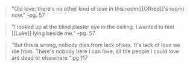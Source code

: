 >"Old love; there's no other kind of love in this room([[Offred]]'s room) now."
>-pg. 57

>"I looked up at the blind plaster eye in the ceiling. I wanted to feel [[Luke]] lying beside me."
>-pg. 57

>"But this is wrong, nobody dies from lack of sex. It's lack of love we die from. There's nobody here I can love, all the people I could love are dead or elsewhere."
>pg 117

